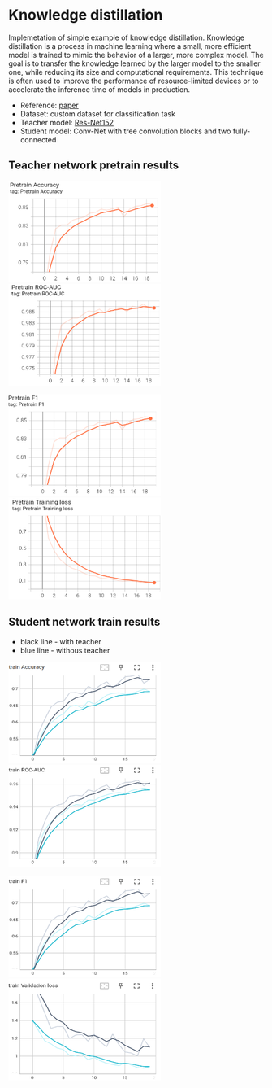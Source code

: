 # Knowledge distillation

Implemetation of simple example of knowledge distillation. Knowledge distillation is a process in machine learning where a small, more efficient model is trained to mimic the behavior of a larger, more complex model. The goal is to transfer the knowledge learned by the larger model to the smaller one, while reducing its size and computational requirements. This technique is often used to improve the performance of resource-limited devices or to accelerate the inference time of models in production.

 - Reference: [paper](https://arxiv.org/abs/1503.02531)
 - Dataset: custom dataset for classification task
 - Teacher model: [Res-Net152](https://pytorch.org/vision/main/models/generated/torchvision.models.resnet152.html)
 - Student model: Conv-Net with tree convolution blocks and two fully-connected

## Teacher network pretrain results

<img src="/images/pretrain/accuracy.png" width="300" height="200"/> <img src="/images/pretrain/roc.png" width="300" height="200"/>

<img src="/images/pretrain/f1.png" width="300" height="200"/> <img src="/images/pretrain/loss.png" width="300" height="200"/>

## Student network train results
 - black line - with teacher
 - blue line - withous teacher

<img src="/images/train/accuracy.png" width="300" height="200"/> <img src="/images/train/roc.png" width="300" height="200"/>

<img src="/images/train/f1.png" width="300" height="200"/> <img src="/images/train/loss.png" width="300" height="200"/>
